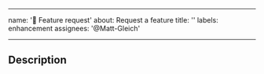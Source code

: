 <!-- SOURCED FROM: https://github.com/Matt-Gleich/Matt-Gleich/blob/master/standard_documents/templates/issue_feature.md -->

---

name: '🚀 Feature request'
about: Request a feature
title: ''
labels: enhancement
assignees: '@Matt-Gleich'

---

<!--
Before making this issue please make sure this issue doesn't already exist!
-->

## Description

<!--
What is the feature you have in mind?
-->
